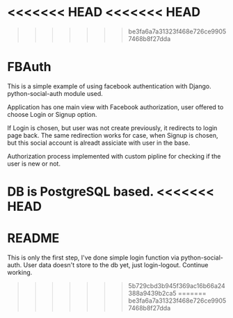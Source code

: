 <<<<<<< HEAD
<<<<<<< HEAD
=======
>>>>>>> be3fa6a7a31323f468e726ce99057468b8f27dda
# FBAuth
This is a simple example of using facebook authentication with Django.
python-social-auth module used.

Application has one main view with Facebook authorization, user offered to choose Login or Signup option.

If Login is chosen, but user was not create previously, it redirects to login page back.
The same redirection works for case, when Signup is chosen, but this social account is alreadt assiciate with user in the base.

Authorization process implemented with custom pipline for checking if the user is new or not.

DB is PostgreSQL based.
<<<<<<< HEAD
=======
# README #

This is only the first step, I've done simple login function via python-social-auth. 
User data doesn't store to the db yet, just login-logout. Continue working.
>>>>>>> 5b729cbd3b945f369ac16b66a24388a9439b2ca5
=======
>>>>>>> be3fa6a7a31323f468e726ce99057468b8f27dda
